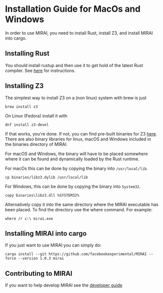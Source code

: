 # Installation Guide for MacOs and Windows

In order to use MIRAI, you need to install Rust, install Z3, and install MIRAI into cargo.

## Installing Rust

You should install rustup and then use it to get hold of the latest Rust compiler.
See [here](https://doc.rust-lang.org/book/ch01-01-installation.html) for instructions.

## Installing Z3

The simplest way to install Z3 on a (non linux) system with brew is just
```
brew install z3
```

On Linux (Fedora) install it with
```
dnf install z3-devel
```

If that works, you're done. If not, you can find pre-built binaries for Z3 
[here](https://github.com/Z3Prover/z3/releases). There are also binary libraries
for linux, macOS and Windows included in the binaries directory of MIRAI.

For macOS and Windows, the binary will have to be placed somewhere where it can be 
found and dynamically loaded by the Rust runtime. 

For macOs this can be done by copying the binary into `/usr/local/lib`.

```
cp binaries/libz3.dylib /usr/local/lib
```

For Windows, this can be done by copying the binary into `System32`.

```
copy binaries\libz3.dll %SYSTEM32%
```

Alternatively copy it into the same directory where the MIRAI executable has been placed. To find the directory use the
where command. For example:

```
where /r c:\ mirai.exe 
```

## Installing MIRAI into cargo

If you just want to use MIRAI you can simply do:
```
cargo install --git https://github.com/facebookexperimental/MIRAI --force --version 1.0.3 mirai
```

## Contributing to MIRAI

If you want to help develop MIRAI see the [developer guide](https://github.com/facebookexperimental/MIRAI/blob/master/documentation/DeveloperGuide.md)
